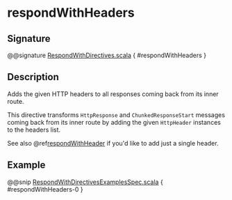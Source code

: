 <a id="respondwithheaders"></a>
# respondWithHeaders

## Signature

@@signature [RespondWithDirectives.scala](../../../../../../../../../akka-http/src/main/scala/akka/http/scaladsl/server/directives/RespondWithDirectives.scala) { #respondWithHeaders }

## Description

Adds the given HTTP headers to all responses coming back from its inner route.

This directive transforms `HttpResponse` and `ChunkedResponseStart` messages coming back from its inner route by
adding the given `HttpHeader` instances to the headers list.

See also @ref[respondWithHeader](respondWithHeader.md#respondwithheader) if you'd like to add just a single header.

## Example

@@snip [RespondWithDirectivesExamplesSpec.scala](../../../../../../../test/scala/docs/http/scaladsl/server/directives/RespondWithDirectivesExamplesSpec.scala) { #respondWithHeaders-0 }